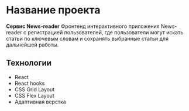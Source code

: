 # Название проекта
**Сервис News-reader**
Фронтенд интерактивного приложения News-reader с регистрацией пользователей, где пользователи могут искать статьи по ключевым словам и сохранять выбранные статьи для дальнейшей работы.

## Технологии
 * React
 * React hooks
 * CSS Grid Layout
 * CSS Flex Layout
 * Адаптивная верстка



